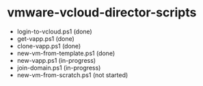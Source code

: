 # vmware-vcloud-director-scripts

* login-to-vcloud.ps1 (done)
* get-vapp.ps1 (done)
* clone-vapp.ps1 (done)
* new-vm-from-template.ps1 (done)
* new-vapp.ps1 (in-progress)
* join-domain.ps1 (in-progress)
* new-vm-from-scratch.ps1 (not started)
